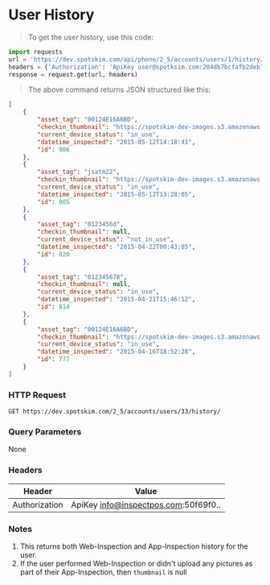 # User History
> To get the user history, use this code:

```python
import requests
url = 'https://dev.spotskim.com/api/phone/2_5/accounts/users/1/history/'
headers = {'Authorization': 'ApiKey user@spotksim.com:204db7bcfafb2deb7506b89eb3b9b715b09905c8'}
response = request.get(url, headers)
```

> The above command returns JSON structured like this:

```json
[
    {
        "asset_tag": "00124E16A6BD",
        "checkin_thumbnail": "https://spotskim-dev-images.s3.amazonaws.com/info%40inspectpos.com/2015-05-12-09/00124E16A6BD/453133038jdwkl.jpg_thumb.jpg?Signature=w7KzhcG7ojFPGRp53AFlvg7nh%2Bk%3D&Expires=1431474805&AWSAccessKeyId=AKIAIWXP3QT3ECK4SGFQ",
        "current_device_status": "in_use",
        "datetime_inspected": "2015-05-12T14:18:41",
        "id": 906
    },
    {
        "asset_tag": "jsatm22",
        "checkin_thumbnail": "https://spotskim-dev-images.s3.amazonaws.com/info%40inspectpos.com/2015-05-12-08/jsatm22/453130024uprht.jpg_thumb.jpg?Signature=OXDu6aJdcn8YvXAK9fwY8zdKHho%3D&Expires=1431474805&AWSAccessKeyId=AKIAIWXP3QT3ECK4SGFQ",
        "current_device_status": "in_use",
        "datetime_inspected": "2015-05-12T13:28:05",
        "id": 905
    },
    {
        "asset_tag": "0123456d",
        "checkin_thumbnail": null,
        "current_device_status": "not_in_use",
        "datetime_inspected": "2015-04-22T00:43:05",
        "id": 820
    },
    {
        "asset_tag": "012345678",
        "checkin_thumbnail": null,
        "current_device_status": "in_use",
        "datetime_inspected": "2015-04-21T15:46:12",
        "id": 814
    },
    {
        "asset_tag": "00124E16A6BD",
        "checkin_thumbnail": "https://spotskim-dev-images.s3.amazonaws.com/info%40inspectpos.com/2015-04-16-13/00124E16A6BD/450903140vumvd.jpg_thumb.jpg?Signature=iLSr7bxe%2Fgc4DF2aHzM6dm%2BFZkY%3D&Expires=1431474805&AWSAccessKeyId=AKIAIWXP3QT3ECK4SGFQ",
        "current_device_status": "in_use",
        "datetime_inspected": "2015-04-16T18:52:28",
        "id": 777
    }
]
```

### HTTP Request
`GET https://dev.spotskim.com/2_5/accounts/users/33/history/`

### Query Parameters
None

### Headers
Header | Value
------ | -----
Authorization | ApiKey info@inspectpos.com:50f69f0..

### Notes
1. This returns both Web-Inspection and App-Inspection history for the user. 
2. If the user performed Web-Inspection or didn't upload any pictures as part of their App-Inspection, then `thumbnail` is null
